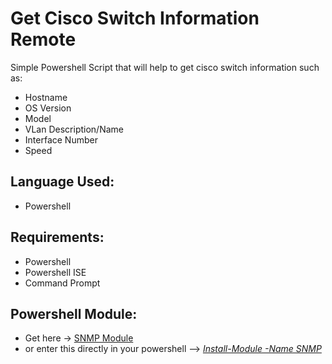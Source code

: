 # Get Cisco Switch Information Remote

Simple Powershell Script that will help to get cisco switch information such as:

- Hostname
- OS Version
- Model
- VLan Description/Name
- Interface Number
- Speed

## Language Used:
- Powershell

## Requirements:
- Powershell
- Powershell ISE
- Command Prompt

## Powershell Module:
- Get here -> [SNMP Module](https://www.powershellgallery.com/packages/SNMP)
- or enter this directly in your powershell --> <ins><i>Install-Module -Name SNMP</ins>
